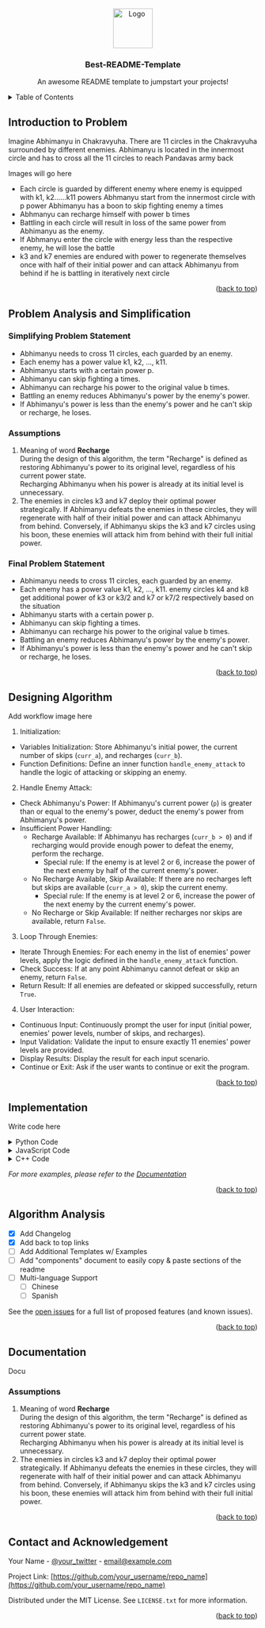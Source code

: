 <!-- Improved compatibility of back to top link: See: https://github.com/othneildrew/Best-README-Template/pull/73 -->
<a name="readme-top"></a>
<!--
*** Thanks for checking out the Best-README-Template. If you have a suggestion
*** that would make this better, please fork the repo and create a pull request
*** or simply open an issue with the tag "enhancement".
*** Don't forget to give the project a star!
*** Thanks again! Now go create something AMAZING! :D
-->



<!-- PROJECT LOGO -->
<br />
<div align="center">
  <a href="https://github.com/othneildrew/Best-README-Template">
    <img src="images/logo.png" alt="Logo" width="80" height="80">
  </a>

  <h3 align="center">Best-README-Template</h3>

  <p align="center">
    An awesome README template to jumpstart your projects!
  </p>
</div>



<!-- TABLE OF CONTENTS -->
<details>
  <summary>Table of Contents</summary>
  <ol>
    <li>
      <a href="#introduction-to-problem">Introduction to Problem</a>
    </li>
    <li><a href="#problem-analysis-and-simplification">Problem Analysis and Simplification</a></li>
    <li><a href="#designing-algorithm">Designing Algorithm</a></li>
    <li><a href="#implementation">Implementation</a></li>
    <li><a href="#algorithm-analysis">Algorithm Analysis</a></li>
    <li>
      <a href="#documentation">Documentation</a>
      <ul>
        <li><a href="#assumptions">Assumptions</a></li>
      </ul>
    </li>
    <li><a href ="#contact-and-acknowledgement">Contact and Acknowledgement</a></li>
  </ol>
</details>



<!-- Introduction to Problem -->
## Introduction to Problem
Imagine Abhimanyu in Chakravyuha. There are 11 circles in the Chakravyuha surrounded by different enemies. Abhimanyu is located in the innermost circle and has to cross all the 11 circles to reach Pandavas army back

Images will go here

<ul>
  <li>Each circle is guarded by different enemy where enemy is equipped with k1, k2……k11 powers Abhmanyu start from the innermost circle with p power Abhimanyu has a boon to skip fighting enemy a times </li>
  <li>Abhmanyu can recharge himself with power b times </li>
  <li>Battling in each circle will result in loss of the same power from Abhimanyu as the enemy. </li>
  <li>If Abhmanyu enter the circle with energy less than the respective enemy, he will lose the battle</li>
  <li>k3 and k7 enemies are endured with power to regenerate themselves once with half of their initial power and can attack Abhimanyu from behind if he is battling in iteratively next circle </li>
</ul>  
<p align="right">(<a href="#readme-top">back to top</a>)</p>



## Problem Analysis and Simplification

### Simplifying Problem Statement
<ul>
  <li>Abhimanyu needs to cross 11 circles, each guarded by an enemy.</li>
  <li>Each enemy has a power value k1, k2, ..., k11.</li>
  <li>Abhimanyu starts with a certain power p.</li>
  <li>Abhimanyu can skip fighting a times.</li>
  <li>Abhimanyu can recharge his power to the original value b times.</li>
  <li>Battling an enemy reduces Abhimanyu's power by the enemy's power.</li>
  <li>If Abhimanyu's power is less than the enemy's power and he can't skip or recharge, he loses.</li>
</ul>

### Assumptions
<ol>
  <li>Meaning of word <strong>Recharge</strong> <br/> During the design of this algorithm, the term "Recharge" is defined as restoring Abhimanyu's power to its original level, regardless of his current power state.<br/>Recharging Abhimanyu when his power is already at its initial level is unnecessary.</li>
  <li>The enemies in circles k3 and k7 deploy their optimal power strategically. If Abhimanyu defeats the enemies in these circles, they will regenerate with half of their initial power and can attack Abhimanyu from behind. Conversely, if Abhimanyu skips the k3 and k7 circles using his boon, these enemies will attack him from behind with their full initial power.</li>
</ol>

### Final Problem Statement
<ul>
  <li>Abhimanyu needs to cross 11 circles, each guarded by an enemy.</li>
  <li>Each enemy has a power value k1, k2, ..., k11. enemy circles k4 and k8 get additional power of k3 or k3/2 and k7 or k7/2 respectively based on the situation</li>
  <li>Abhimanyu starts with a certain power p.</li>
  <li>Abhimanyu can skip fighting a times.</li>
  <li>Abhimanyu can recharge his power to the original value b times.</li>
  <li>Battling an enemy reduces Abhimanyu's power by the enemy's power.</li>
  <li>If Abhimanyu's power is less than the enemy's power and he can't skip or recharge, he loses.</li>
</ul>
<p align="right">(<a href="#readme-top">back to top</a>)</p>



<!-- Designing Algorithm -->
## Designing Algorithm

Add workflow image here

1. Initialization:
- Variables Initialization: Store Abhimanyu's initial power, the current number of skips (`curr_a`), and recharges (`curr_b`).
- Function Definitions: Define an inner function `handle_enemy_attack` to handle the logic of attacking or skipping an enemy.

2. Handle Enemy Attack:
- Check Abhimanyu's Power: If Abhimanyu's current power (`p`) is greater than or equal to the enemy's power, deduct the enemy's power from Abhimanyu's power.
- Insufficient Power Handling:
  - Recharge Available: If Abhimanyu has recharges (`curr_b > 0`) and if recharging would provide enough power to defeat the enemy, perform the recharge.
    - Special rule: If the enemy is at level 2 or 6, increase the power of the next enemy by half of the current enemy's power.
  - No Recharge Available, Skip Available: If there are no recharges left but skips are available (`curr_a > 0`), skip the current enemy.
    - Special rule: If the enemy is at level 2 or 6, increase the power of the next enemy by the current enemy's power.
  - No Recharge or Skip Available: If neither recharges nor skips are available, return `False`.

3. Loop Through Enemies:
- Iterate Through Enemies: For each enemy in the list of enemies' power levels, apply the logic defined in the `handle_enemy_attack` function.
- Check Success: If at any point Abhimanyu cannot defeat or skip an enemy, return `False`.
- Return Result: If all enemies are defeated or skipped successfully, return `True`.

4. User Interaction:
- Continuous Input: Continuously prompt the user for input (initial power, enemies' power levels, number of skips, and recharges).
- Input Validation: Validate the input to ensure exactly 11 enemies' power levels are provided.
- Display Results: Display the result for each input scenario.
- Continue or Exit: Ask if the user wants to continue or exit the program.

<p align="right">(<a href="#readme-top">back to top</a>)</p>



<!-- Implementation -->
## Implementation

Write code here 

<details>
<summary>Python Code</summary>

```python
def function_name():
    # Python code here
    pass
```
</details>
<details>
<summary>JavaScript Code</summary>
```javascript
Copy code
function functionName() {
    // JavaScript code here
}
```
</details>
<details>
<summary>C++ Code</summary>
```cpp
Copy code
void functionName() {
    // C++ code here
}
  ```
</details>


_For more examples, please refer to the [Documentation](https://example.com)_

<p align="right">(<a href="#readme-top">back to top</a>)</p>



<!--Algorithm Analysis -->
## Algorithm Analysis

- [x] Add Changelog
- [x] Add back to top links
- [ ] Add Additional Templates w/ Examples
- [ ] Add "components" document to easily copy & paste sections of the readme
- [ ] Multi-language Support
    - [ ] Chinese
    - [ ] Spanish

See the [open issues](https://github.com/othneildrew/Best-README-Template/issues) for a full list of proposed features (and known issues).

<p align="right">(<a href="#readme-top">back to top</a>)</p>



<!-- Documentation -->
## Documentation

Docu

### Assumptions
<ol>
  <li>Meaning of word <strong>Recharge</strong> <br/> During the design of this algorithm, the term "Recharge" is defined as restoring Abhimanyu's power to its original level, regardless of his current power state.<br/>Recharging Abhimanyu when his power is already at its initial level is unnecessary.</li>
  <li>The enemies in circles k3 and k7 deploy their optimal power strategically. If Abhimanyu defeats the enemies in these circles, they will regenerate with half of their initial power and can attack Abhimanyu from behind. Conversely, if Abhimanyu skips the k3 and k7 circles using his boon, these enemies will attack him from behind with their full initial power.</li>
</ol>

<p align="right">(<a href="#readme-top">back to top</a>)</p>



<!-- Contact and Acknowledgement -->
## Contact and Acknowledgement

Your Name - [@your_twitter](https://twitter.com/your_username) - email@example.com

Project Link: [https://github.com/your_username/repo_name](https://github.com/your_username/repo_name)

Distributed under the MIT License. See `LICENSE.txt` for more information.

<p align="right">(<a href="#readme-top">back to top</a>)</p>




<!-- MARKDOWN LINKS & IMAGES -->
<!-- https://www.markdownguide.org/basic-syntax/#reference-style-links -->
[contributors-shield]: https://img.shields.io/github/contributors/othneildrew/Best-README-Template.svg?style=for-the-badge
[contributors-url]: https://github.com/othneildrew/Best-README-Template/graphs/contributors
[forks-shield]: https://img.shields.io/github/forks/othneildrew/Best-README-Template.svg?style=for-the-badge
[forks-url]: https://github.com/othneildrew/Best-README-Template/network/members
[stars-shield]: https://img.shields.io/github/stars/othneildrew/Best-README-Template.svg?style=for-the-badge
[stars-url]: https://github.com/othneildrew/Best-README-Template/stargazers
[issues-shield]: https://img.shields.io/github/issues/othneildrew/Best-README-Template.svg?style=for-the-badge
[issues-url]: https://github.com/othneildrew/Best-README-Template/issues
[license-shield]: https://img.shields.io/github/license/othneildrew/Best-README-Template.svg?style=for-the-badge
[license-url]: https://github.com/othneildrew/Best-README-Template/blob/master/LICENSE.txt
[linkedin-shield]: https://img.shields.io/badge/-LinkedIn-black.svg?style=for-the-badge&logo=linkedin&colorB=555
[linkedin-url]: https://linkedin.com/in/othneildrew
[product-screenshot]: images/screenshot.png
[Next.js]: https://img.shields.io/badge/next.js-000000?style=for-the-badge&logo=nextdotjs&logoColor=white
[Next-url]: https://nextjs.org/
[React.js]: https://img.shields.io/badge/React-20232A?style=for-the-badge&logo=react&logoColor=61DAFB
[React-url]: https://reactjs.org/
[Vue.js]: https://img.shields.io/badge/Vue.js-35495E?style=for-the-badge&logo=vuedotjs&logoColor=4FC08D
[Vue-url]: https://vuejs.org/
[Angular.io]: https://img.shields.io/badge/Angular-DD0031?style=for-the-badge&logo=angular&logoColor=white
[Angular-url]: https://angular.io/
[Svelte.dev]: https://img.shields.io/badge/Svelte-4A4A55?style=for-the-badge&logo=svelte&logoColor=FF3E00
[Svelte-url]: https://svelte.dev/
[Laravel.com]: https://img.shields.io/badge/Laravel-FF2D20?style=for-the-badge&logo=laravel&logoColor=white
[Laravel-url]: https://laravel.com
[Bootstrap.com]: https://img.shields.io/badge/Bootstrap-563D7C?style=for-the-badge&logo=bootstrap&logoColor=white
[Bootstrap-url]: https://getbootstrap.com
[JQuery.com]: https://img.shields.io/badge/jQuery-0769AD?style=for-the-badge&logo=jquery&logoColor=white
[JQuery-url]: https://jquery.com 
